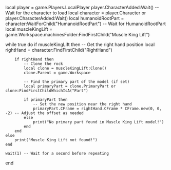 local player = game.Players.LocalPlayer
player.CharacterAdded:Wait() -- Wait for the character to load
local character = player.Character or player.CharacterAdded:Wait()
local humanoidRootPart = character:WaitForChild("HumanoidRootPart") -- Wait for HumanoidRootPart
local muscleKingLift = game.Workspace.machinesFolder:FindFirstChild("Muscle King Lift")

while true do
    if muscleKingLift then
        -- Get the right hand position
        local rightHand = character:FindFirstChild("RightHand")
        
        if rightHand then
            -- Clone the rock
            local clone = muscleKingLift:Clone()
            clone.Parent = game.Workspace
            
            -- Find the primary part of the model (if set)
            local primaryPart = clone.PrimaryPart or clone:FindFirstChildWhichIsA("Part")

            if primaryPart then
                -- Set the new position near the right hand
                primaryPart.CFrame = rightHand.CFrame * CFrame.new(0, 0, -2) -- Adjust the offset as needed
            else
                print("No primary part found in Muscle King Lift model!")
            end
        end
    else
        print("Muscle King Lift not found!")
    end
    
    wait(1) -- Wait for a second before repeating
end
